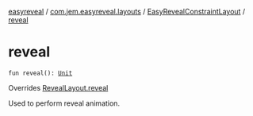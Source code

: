 [easyreveal](../../index.md) / [com.jem.easyreveal.layouts](../index.md) / [EasyRevealConstraintLayout](index.md) / [reveal](./reveal.md)

# reveal

`fun reveal(): `[`Unit`](https://kotlinlang.org/api/latest/jvm/stdlib/kotlin/-unit/index.html)

Overrides [RevealLayout.reveal](../../com.jem.easyreveal/-reveal-layout/reveal.md)

Used to perform reveal animation.

